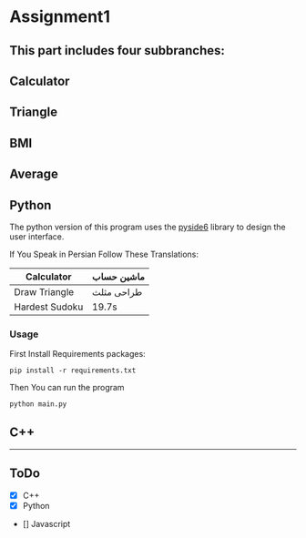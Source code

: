 # Assignment1
This part includes four subbranches:
---
Calculator
---
Triangle
---
BMI
---
Average
---
## Python
The python version of this program uses the [pyside6](https://doc.qt.io/qtforpython-6/) library to design the user interface.

If You Speak in Persian Follow These Translations:

| Calculator  | ماشین حساب |
|---|--------------|
|Draw Triangle |طراحی مثلث |
|Hardest Sudoku | 19.7s |

### Usage 
First Install Requirements packages:
```
pip install -r requirements.txt
```
Then You can run the program
```
python main.py
```
## C++

---
## ToDo
- [x] C++
- [x] Python
- [] Javascript
